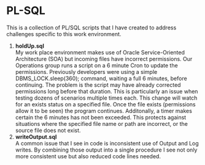 # PL-SQL

This is a collection of PL/SQL scripts that I have created to address challenges specific to this work environment.

<ol>
  <li><b>holdUp.sql</b></li>
  My work place environment makes use of Oracle Service-Oriented Architecture (SOA) but incoming files have incorrect permissions.  Our Operations group runs a script on a 6 minute Cron to update the permissions.  Previously developers were using a simple DBMS_LOCK.sleep(360); command, waiting a full 6 minutes, before continuing.  The problem is the script may have already corrected permissions long before that duration.  This is particularly an issue when testing dozens of scenarios multiple times each.  This change will watch for an exists status on a specified file.  Once the file exists (permissions allow it to be seen) the program continues.  Additonally, a timer makes certain the 6 minutes has not been exceeded.  This protects against situations where the specified file name or path are incorrect, or the source file does not exist.
  <li><b>writeOutput.sql</b></li>
  A common issue that I see in code is inconsistent use of Output and Log writes.  By combining those output into a single procedure I see not only more consistent use but also reduced code lines needed.
</ol>
